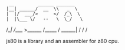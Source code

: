      __         ______ _______
    |__| ______/  __  \\   _  \
    |  |/  ___/>      </  /_\  \
    |  |\___ \/   --   \  \_/   \
/\__|  /____  >______  /\_____  /
\______|    \/       \/       \/

js80 is a library and an assembler for z80 cpu.
